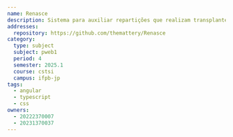 ```yaml
---
name: Renasce
description: Sistema para auxiliar repartições que realizam transplante de órgãos.
addresses:
  repository: https://github.com/themattery/Renasce
category:
  type: subject
  subject: pweb1
  period: 4
  semester: 2025.1
  course: cstsi
  campus: ifpb-jp
tags:
  - angular
  - typescript
  - css
owners:
  - 20222370007
  - 20231370037
---
```

